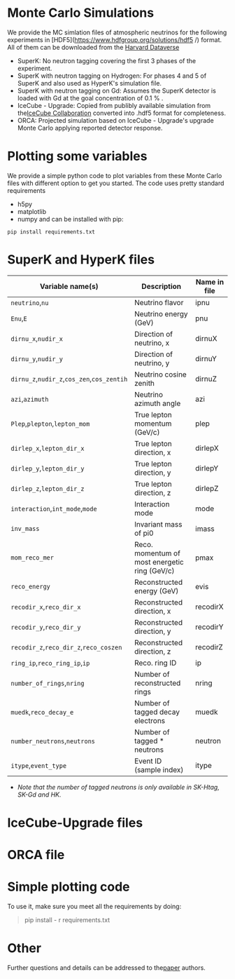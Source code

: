 # Monte Carlo Simulations
We provide the MC simlation files of atmospheric neutrinos for the following experiments in [HDF5](https://www.hdfgroup.org/solutions/hdf5 /) format. All of them can be downloaded from the [Harvard Dataverse]()
- SuperK: No neutron tagging covering the first 3 phases of the experiment.
- SuperK with neutron tagging on Hydrogen: For phases 4 and 5 of SuperK and also used as HyperK's simulation file.
- SuperK with neutron tagging on Gd: Assumes the SuperK detector is loaded with Gd at the goal concentration of 0.1 % .
- IceCube - Upgrade: Copied from publibly available simulation from the[IceCube Collaboration](https://icecube.wisc.edu/data-releases/2020/04/icecube-upgrade-neutrino-monte-carlo-simulation/) converted into .hdf5 format for completeness.
- ORCA: Projected simulation based on IceCube - Upgrade's upgrade Monte Carlo applying reported detector response.

# Plotting some variables
We provide a simple python code to plot variables from these Monte Carlo files with different option to get you started.
The code uses pretty standard requirements
- h5py
- matplotlib
- numpy
and can be installed with pip:
``` 
pip install requirements.txt
```

# SuperK and HyperK files


| Variable name(s)                            | Description                                   | Name in file |
| ------------------------------------------- | --------------------------------------------- | ------------ |
| `neutrino`,`nu`                             | Neutrino flavor                               | ipnu
| `Enu`,`E`                                   | Neutrino energy (GeV)                         | pnu
| `dirnu_x`,`nudir_x`                         | Direction of neutrino, x                      | dirnuX
| `dirnu_y`,`nudir_y`                         | Direction of neutrino, y                      | dirnuY
| `dirnu_z`,`nudir_z`,`cos_zen`,`cos_zentih`  | Neutrino cosine zenith                        | dirnuZ
| `azi`,`azimuth`                             | Neutrino azimuth angle                        | azi
| `Plep`,`plepton`,`lepton_mom`               | True lepton momentum (GeV/c)                  | plep
| `dirlep_x`,`lepton_dir_x`                   | True lepton direction, x                      | dirlepX
| `dirlep_y`,`lepton_dir_y`                   | True lepton direction, y                      | dirlepY
| `dirlep_z`,`lepton_dir_z`                   | True lepton direction, z                      | dirlepZ
| `interaction`,`int_mode`,`mode`             | Interaction mode                              | mode
| `inv_mass`                                  | Invariant mass of pi0                         | imass
| `mom_reco_mer`                              | Reco. momentum of most energetic ring (GeV/c) | pmax
| `reco_energy`                               | Reconstructed energy (GeV)                    | evis
| `recodir_x`,`reco_dir_x`                    | Reconstructed direction, x                    | recodirX
| `recodir_y`,`reco_dir_y`                    | Reconstructed direction, y                    | recodirY
| `recodir_z`,`reco_dir_z`,`reco_coszen`      | Reconstructed direction, z                    | recodirZ
| `ring_ip`,`reco_ring_ip`,`ip`               | Reco. ring ID                                 | ip
| `number_of_rings`,`nring`                   | Number of reconstructed rings                 | nring
| `muedk`,`reco_decay_e`                      | Number of tagged decay electrons              | muedk
| `number_neutrons`,`neutrons`                | Number of tagged * neutrons                     | neutron
| `itype`,`event_type`                        | Event ID (sample index)                       | itype

* *Note that the number of tagged neutrons is only available in SK-Htag, SK-Gd and HK.*


# IceCube-Upgrade files



# ORCA file



# Simple plotting code
To use it, make sure you meet all the requirements by doing:
> pip install - r requirements.txt


# Other
Further questions and details can be addressed to the[paper](https://journals.aps.org/prx/accepted/49070K6bLa71ff0936b49c35c8a36649585379947) authors.
